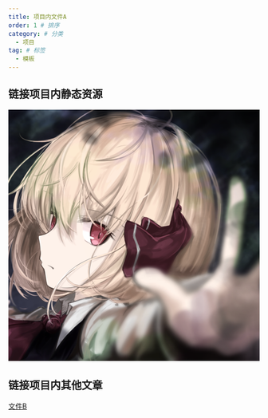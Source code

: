 ```yaml
---
title: 项目内文件A
order: 1 # 排序
category: # 分类
  - 项目
tag: # 标签
  - 模板
---
```

## 链接项目内静态资源
![IMG](./public/img.png)
## 链接项目内其他文章
[文件B](./%E6%A8%A1%E6%9D%BFB.md)